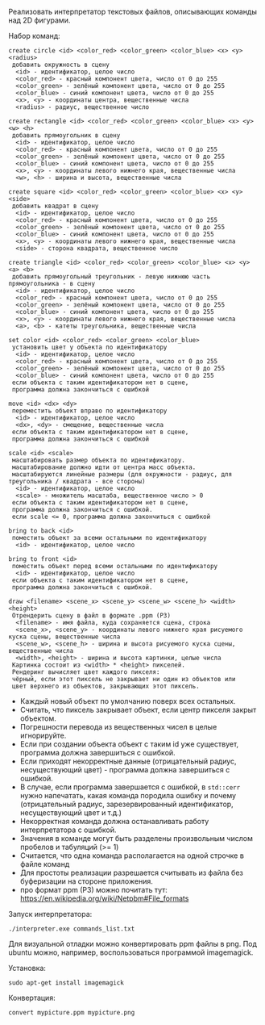 Реализовать интерпретатор текстовых файлов, описывающих команды над 2D фигурами.

Набор команд:

```
create circle <id> <color_red> <color_green> <color_blue> <x> <y> <radius>
 добавить окружность в сцену
  <id> - идентификатор, целое число
  <color_red> - красный компонент цвета, число от 0 до 255
  <color_green> - зелёный компонент цвета, число от 0 до 255
  <color_blue> - синий компонент цвета, число от 0 до 255
  <x>, <y> - координаты центра, вещественные числа
  <radius> - радиус, вещественное число

create rectangle <id> <color_red> <color_green> <color_blue> <x> <y> <w> <h>
 добавить прямоугольник в сцену
  <id> - идентификатор, целое число
  <color_red> - красный компонент цвета, число от 0 до 255
  <color_green> - зелёный компонент цвета, число от 0 до 255
  <color_blue> - синий компонент цвета, число от 0 до 255
  <x>, <y> - координаты левого нижнего края, вещественные числа
  <w>, <h> - ширина и высота, вещественные числа

create square <id> <color_red> <color_green> <color_blue> <x> <y> <side>
 добавить квадрат в сцену
  <id> - идентификатор, целое число
  <color_red> - красный компонент цвета, число от 0 до 255
  <color_green> - зелёный компонент цвета, число от 0 до 255
  <color_blue> - синий компонент цвета, число от 0 до 255
  <x>, <y> - координаты левого нижнего края, вещественные числа
  <side> - сторона квадрата, вещественное число

create triangle <id> <color_red> <color_green> <color_blue> <x> <y> <a> <b>
 добавить прямоугольный треугольник - левую нижнюю часть прямоугольника - в сцену
  <id> - идентификатор, целое число
  <color_red> - красный компонент цвета, число от 0 до 255
  <color_green> - зелёный компонент цвета, число от 0 до 255
  <color_blue> - синий компонент цвета, число от 0 до 255
  <x>, <y> - координаты левого нижнего края, вещественные числа
  <a>, <b> - катеты треугольника, вещественные числа

set color <id> <color_red> <color_green> <color_blue>
 установить цвет у объекта по идентификатору
  <id> - идентификатор, целое число
  <color_red> - красный компонент цвета, число от 0 до 255
  <color_green> - зелёный компонент цвета, число от 0 до 255
  <color_blue> - синий компонент цвета, число от 0 до 255
 если объекта с таким идентификатором нет в сцене,
 программа должна закончиться с ошибкой

move <id> <dx> <dy>
 переместить объект вправо по идентификатору
  <id> - идентификатор, целое число
  <dx>, <dy> - смещение, вещественные числа
 если объекта с таким идентификатором нет в сцене,
 программа должна закончиться с ошибкой

scale <id> <scale>
 масштабировать размер объекта по идентификатору.
 масштабирование должно идти от центра масс объекта.
 масштабируются линейные размеры (для окружности - радиус, для треугольника / квадрата - все стороны)
  <id> - идентификатор, целое число
  <scale> - множитель масштаба, вещественное число > 0
 если объекта с таким идентификатором нет в сцене,
 программа должна закончиться с ошибкой.
 если scale <= 0, программа должна закончиться с ошибкой

bring to back <id>
 поместить объект за всеми остальными по идентификатору
  <id> - идентификатор, целое число

bring to front <id>
 поместить объект перед всеми остальными по идентификатору
  <id> - идентификатор, целое число
 если объекта с таким идентификатором нет в сцене,
 программа должна закончиться с ошибкой.

draw <filename> <scene_x> <scene_y> <scene_w> <scene_h> <width> <height>
 Отрендерить сцену в файл в формате .ppm (P3)
  <filename> - имя файла, куда сохраняется сцена, строка
  <scene_x>, <scene_y> - координаты левого нижнего края рисуемого куска сцены, вещественные числа
  <scene_w>, <scene_h> - ширина и высота рисуемого куска сцены, вещественные числа
  <width>, <height> - ширина и высота картинки, целые числа
 Картинка состоит из <width> * <height> пикселей.
 Рендеринг вычисляет цвет каждого пикселя:
 чёрный, если этот пиксель не закрывает ни один из объектов или
 цвет верхнего из объектов, закрывающих этот пиксель.
```

* Каждый новый объект по умолчанию поверх всех остальных.
* Считать, что пиксель закрывает объект, если центр пикселя закрыт объектом.
* Погрешности перевода из вещественных чисел в целые игнорируйте.
* Если при создании объекта объект с таким id уже существует, программа должна завершиться с ошибкой.
* Если приходят некорректные данные (отрицательный радиус, несуществующий цвет) - программа должна завершиться с ошибкой.
* В случае, если программа завершается с ошибкой, в `std::cerr` нужно напечатать, какая команда породила ошибку и почему (отрицательный радиус, зарезервированный идентификатор, несуществующий цвет и т.д.)
* Некорректная команда должна останавливать работу интерпретатора с ошибкой.
* Значения в команде могут быть разделены произвольным числом пробелов и табуляций (>= 1)
* Считается, что одна команда располагается на одной строчке в файле команд
* Для простоты реализации разрешается считывать из файла без буферизации на стороне приложения.
* про формат ppm (P3) можно почитать тут: https://en.wikipedia.org/wiki/Netpbm#File_formats

Запуск интерпретатора:

```
./interpreter.exe commands_list.txt
```

Для визуальной отладки можно конвертировать ppm файлы в png. Под ubuntu можно, например, воспользоваться программой imagemagick.

Установка:

```
sudo apt-get install imagemagick
```

Конвертация:

```
convert mypicture.ppm mypicture.png
```

